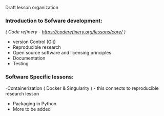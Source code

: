 Draft lesson organization

### Introduction to Sofware development: 
_( Code refinery - https://coderefinery.org/lessons/core/ )_
- version Control (Git)
- Reproducible research
- Open source software and licensing principles
- Documentation
- Testing

### Software Specific lessons:
-Containerization ( Docker & Singularity ) - this connects to reproducible research lesson
- Packaging in Python
- More to be added
